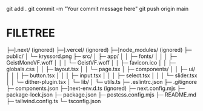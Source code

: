git add .
git commit -m "Your commit message here"
git push origin main


# FILETREE
  ├─].next/ (ignored)
  ├─].vercel/ (ignored)
  ├─]node_modules/ (ignored)
  ├─ public/
  │  └─ kryssord.png
  ├─ src/
  │  ├─ app/
  │  │  ├─ fonts/
  │  │  │  ├─ GeistMonoVF.woff
  │  │  │  └─ GeistVF.woff
  │  │  ├─ favicon.ico
  │  │  ├─ globals.css
  │  │  ├─ layout.tsx
  │  │  └─ page.tsx
  │  ├─ components/
  │  │  ├─ ui/
  │  │  │  ├─ button.tsx
  │  │  │  ├─ input.tsx
  │  │  │  ├─ select.tsx
  │  │  │  └─ slider.tsx
  │  │  └─ dither-plugin.tsx
  │  └─ lib/
  │     └─ utils.ts
  ├─ .eslintrc.json
  ├─ .gitignore
  ├─ components.json
  ├─]next-env.d.ts (ignored)
  ├─ next.config.mjs
  ├─ package-lock.json
  ├─ package.json
  ├─ postcss.config.mjs
  ├─ README.md
  ├─ tailwind.config.ts
  └─ tsconfig.json
